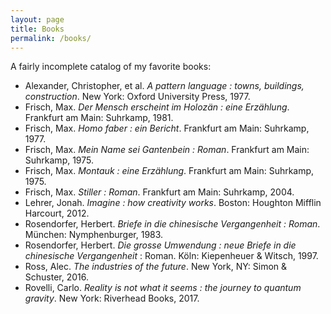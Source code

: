 ```yaml
---
layout: page
title: Books
permalink: /books/
---
```

A fairly incomplete catalog of my favorite books:
- Alexander, Christopher, et al. _A pattern language : towns, buildings, construction_. New York: Oxford University Press, 1977.
- Frisch, Max. _Der Mensch erscheint im Holozän : eine Erzählung_. Frankfurt am Main: Suhrkamp, 1981.
- Frisch, Max. _Homo faber : ein Bericht_. Frankfurt am Main: Suhrkamp, 1977.
- Frisch, Max. _Mein Name sei Gantenbein : Roman_. Frankfurt am Main: Suhrkamp, 1975.
- Frisch, Max. _Montauk : eine Erzählung_. Frankfurt am Main: Suhrkamp, 1975.
- Frisch, Max. _Stiller : Roman_. Frankfurt am Main: Suhrkamp, 2004.
- Lehrer, Jonah. _Imagine : how creativity works_. Boston: Houghton Mifflin Harcourt, 2012.
- Rosendorfer, Herbert. _Briefe in die chinesische Vergangenheit : Roman_. München: Nymphenburger, 1983.
- Rosendorfer, Herbert. _Die grosse Umwendung : neue Briefe in die chinesische Vergangenheit_ : Roman. Köln: Kiepenheuer & Witsch, 1997.
- Ross, Alec. _The industries of the future_. New York, NY: Simon & Schuster, 2016.
- Rovelli, Carlo. _Reality is not what it seems : the journey to quantum gravity_. New York: Riverhead Books, 2017.
